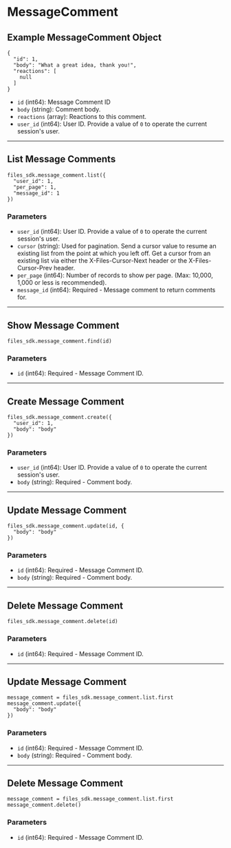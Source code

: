 # MessageComment

## Example MessageComment Object

```
{
  "id": 1,
  "body": "What a great idea, thank you!",
  "reactions": [
    null
  ]
}
```

* `id` (int64): Message Comment ID
* `body` (string): Comment body.
* `reactions` (array): Reactions to this comment.
* `user_id` (int64): User ID.  Provide a value of `0` to operate the current session's user.


---

## List Message Comments

```
files_sdk.message_comment.list({
  "user_id": 1,
  "per_page": 1,
  "message_id": 1
})
```

### Parameters

* `user_id` (int64): User ID.  Provide a value of `0` to operate the current session's user.
* `cursor` (string): Used for pagination.  Send a cursor value to resume an existing list from the point at which you left off.  Get a cursor from an existing list via either the X-Files-Cursor-Next header or the X-Files-Cursor-Prev header.
* `per_page` (int64): Number of records to show per page.  (Max: 10,000, 1,000 or less is recommended).
* `message_id` (int64): Required - Message comment to return comments for.


---

## Show Message Comment

```
files_sdk.message_comment.find(id)
```

### Parameters

* `id` (int64): Required - Message Comment ID.


---

## Create Message Comment

```
files_sdk.message_comment.create({
  "user_id": 1,
  "body": "body"
})
```

### Parameters

* `user_id` (int64): User ID.  Provide a value of `0` to operate the current session's user.
* `body` (string): Required - Comment body.


---

## Update Message Comment

```
files_sdk.message_comment.update(id, {
  "body": "body"
})
```

### Parameters

* `id` (int64): Required - Message Comment ID.
* `body` (string): Required - Comment body.


---

## Delete Message Comment

```
files_sdk.message_comment.delete(id)
```

### Parameters

* `id` (int64): Required - Message Comment ID.


---

## Update Message Comment

```
message_comment = files_sdk.message_comment.list.first
message_comment.update({
  "body": "body"
})
```

### Parameters

* `id` (int64): Required - Message Comment ID.
* `body` (string): Required - Comment body.


---

## Delete Message Comment

```
message_comment = files_sdk.message_comment.list.first
message_comment.delete()
```

### Parameters

* `id` (int64): Required - Message Comment ID.
